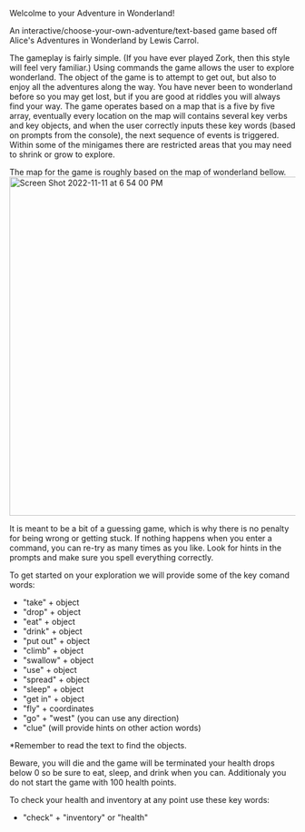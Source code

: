 Welcolme to your Adventure in Wonderland!

An interactive/choose-your-own-adventure/text-based game based off Alice's Adventures in Wonderland by Lewis Carrol.

The gameplay is fairly simple. (If you have ever played Zork, then this style will feel very familiar.) Using commands the game allows the user to explore wonderland. The object of the game is to attempt to get out, but also to enjoy all the adventures along the way. You have never been to wonderland before so you may get lost, but if you are good at riddles you will always find your way. The game operates based on a map that is a five by five array, eventually every location on the map will contains several key verbs and key objects, and when the user correctly inputs these key words (based on prompts from the console), the next sequence of events is triggered. Within some of the minigames there are restricted areas that you may need to shrink or grow to explore.

The map for the game is roughly based on the map of wonderland bellow.
<img width="597" alt="Screen Shot 2022-11-11 at 6 54 00 PM" src="https://user-images.githubusercontent.com/112956848/208494466-a81d113e-4b1e-4bf0-8480-4c666f364ede.png">

It is meant to be a bit of a guessing game, which is why there is no penalty for being wrong or getting stuck. If nothing happens when you enter a command, you can re-try as many times as you like. Look for hints in the prompts and make sure you spell everything correctly.

To get started on your exploration we will provide some of the key comand words:
 - "take" + object
 - "drop" + object
 - "eat" + object
 - "drink" + object
 - "put out" + object
 - "climb" + object
 - "swallow" + object
 - "use" + object
 - "spread" + object
 - "sleep" + object
 - "get in" + object
 - "fly" + coordinates
 - "go" + "west" (you can use any direction)
 - "clue" (will provide hints on other action words)

*Remember to read the text to find the objects.

Beware, you will die and the game will be terminated your health drops below 0 so be sure to eat, sleep, and drink when you can. Additionaly you do not start the game with 100 health points.

To check your health and inventory at any point use these key words:
 - "check" + "inventory" or "health"
